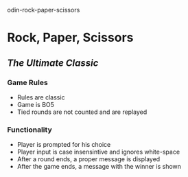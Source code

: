 odin-rock-paper-scissors
# Rock, Paper, Scissors
## *The Ultimate Classic*

### Game Rules

* Rules are classic
* Game is BO5
* Tied rounds are not counted and are replayed

### Functionality

* Player is prompted for his choice
* Player input is case insensintive and ignores white-space
* After a round ends, a proper message is displayed
* After the game ends, a message with the winner is shown